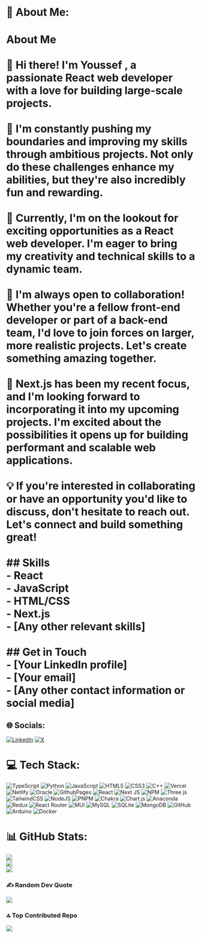 # 💫 About Me:
# About Me<br><br>👋 Hi there! I'm Youssef , a passionate React web developer with a love for building large-scale projects.<br><br>🚀 I'm constantly pushing my boundaries and improving my skills through ambitious projects. Not only do these challenges enhance my abilities, but they're also incredibly fun and rewarding.<br><br>💼 Currently, I'm on the lookout for exciting opportunities as a React web developer. I'm eager to bring my creativity and technical skills to a dynamic team.<br><br>🤝 I'm always open to collaboration! Whether you're a fellow front-end developer or part of a back-end team, I'd love to join forces on larger, more realistic projects. Let's create something amazing together.<br><br>🔮 Next.js has been my recent focus, and I'm looking forward to incorporating it into my upcoming projects. I'm excited about the possibilities it opens up for building performant and scalable web applications.<br><br>💡 If you're interested in collaborating or have an opportunity you'd like to discuss, don't hesitate to reach out. Let's connect and build something great!<br><br>## Skills<br>- React<br>- JavaScript<br>- HTML/CSS<br>- Next.js<br>- [Any other relevant skills]<br><br>## Get in Touch<br>- [Your LinkedIn profile]<br>- [Your email]<br>- [Any other contact information or social media]<br>


## 🌐 Socials:
[![LinkedIn](https://img.shields.io/badge/LinkedIn-%230077B5.svg?logo=linkedin&logoColor=white)](https://linkedin.com/in/www.linkedin.com/in/youssef-mohamed-lifcouldbedream) [![X](https://img.shields.io/badge/X-black.svg?logo=X&logoColor=white)](https://x.com/https://x.com/lifecouldBdrevm) 

# 💻 Tech Stack:
![TypeScript](https://img.shields.io/badge/typescript-%23007ACC.svg?style=flat&logo=typescript&logoColor=white) ![Python](https://img.shields.io/badge/python-3670A0?style=flat&logo=python&logoColor=ffdd54) ![JavaScript](https://img.shields.io/badge/javascript-%23323330.svg?style=flat&logo=javascript&logoColor=%23F7DF1E) ![HTML5](https://img.shields.io/badge/html5-%23E34F26.svg?style=flat&logo=html5&logoColor=white) ![CSS3](https://img.shields.io/badge/css3-%231572B6.svg?style=flat&logo=css3&logoColor=white) ![C++](https://img.shields.io/badge/c++-%2300599C.svg?style=flat&logo=c%2B%2B&logoColor=white) ![Vercel](https://img.shields.io/badge/vercel-%23000000.svg?style=flat&logo=vercel&logoColor=white) ![Netlify](https://img.shields.io/badge/netlify-%23000000.svg?style=flat&logo=netlify&logoColor=#00C7B7) ![Oracle](https://img.shields.io/badge/Oracle-F80000?style=flat&logo=oracle&logoColor=white) ![GithubPages](https://img.shields.io/badge/github%20pages-121013?style=flat&logo=github&logoColor=white) ![React](https://img.shields.io/badge/react-%2320232a.svg?style=flat&logo=react&logoColor=%2361DAFB) ![Next JS](https://img.shields.io/badge/Next-black?style=flat&logo=next.js&logoColor=white) ![NPM](https://img.shields.io/badge/NPM-%23CB3837.svg?style=flat&logo=npm&logoColor=white) ![Three js](https://img.shields.io/badge/threejs-black?style=flat&logo=three.js&logoColor=white) ![TailwindCSS](https://img.shields.io/badge/tailwindcss-%2338B2AC.svg?style=flat&logo=tailwind-css&logoColor=white) ![NodeJS](https://img.shields.io/badge/node.js-6DA55F?style=flat&logo=node.js&logoColor=white) ![PNPM](https://img.shields.io/badge/pnpm-%234a4a4a.svg?style=flat&logo=pnpm&logoColor=f69220) ![Chakra](https://img.shields.io/badge/chakra-%234ED1C5.svg?style=flat&logo=chakraui&logoColor=white) ![Chart.js](https://img.shields.io/badge/chart.js-F5788D.svg?style=flat&logo=chart.js&logoColor=white) ![Anaconda](https://img.shields.io/badge/Anaconda-%2344A833.svg?style=flat&logo=anaconda&logoColor=white) ![Redux](https://img.shields.io/badge/redux-%23593d88.svg?style=flat&logo=redux&logoColor=white) ![React Router](https://img.shields.io/badge/React_Router-CA4245?style=flat&logo=react-router&logoColor=white) ![MUI](https://img.shields.io/badge/MUI-%230081CB.svg?style=flat&logo=mui&logoColor=white) ![MySQL](https://img.shields.io/badge/mysql-4479A1.svg?style=flat&logo=mysql&logoColor=white) ![SQLite](https://img.shields.io/badge/sqlite-%2307405e.svg?style=flat&logo=sqlite&logoColor=white) ![MongoDB](https://img.shields.io/badge/MongoDB-%234ea94b.svg?style=flat&logo=mongodb&logoColor=white) ![GitHub](https://img.shields.io/badge/github-%23121011.svg?style=flat&logo=github&logoColor=white) ![Arduino](https://img.shields.io/badge/-Arduino-00979D?style=flat&logo=Arduino&logoColor=white) ![Docker](https://img.shields.io/badge/docker-%230db7ed.svg?style=flat&logo=docker&logoColor=white)
# 📊 GitHub Stats:
![](https://github-readme-stats.vercel.app/api?username=aliveAndYoung&theme=gotham&hide_border=false&include_all_commits=true&count_private=true)<br/>
![](https://github-readme-streak-stats.herokuapp.com/?user=aliveAndYoung&theme=gotham&hide_border=false)<br/>
![](https://github-readme-stats.vercel.app/api/top-langs/?username=aliveAndYoung&theme=gotham&hide_border=false&include_all_commits=true&count_private=true&layout=compact)

### ✍️ Random Dev Quote
![](https://quotes-github-readme.vercel.app/api?type=vetical&theme=dark)

### 🔝 Top Contributed Repo
![](https://github-contributor-stats.vercel.app/api?username=aliveAndYoung&limit=5&theme=dark&combine_all_yearly_contributions=true)

